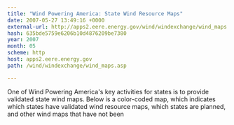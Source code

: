```yaml
---
title: "Wind Powering America: State Wind Resource Maps"
date: 2007-05-27 13:49:16 +0000
external-url: http://apps2.eere.energy.gov/wind/windexchange/wind_maps.asp
hash: 635bde5759e6206b10d4876209be7380
year: 2007
month: 05
scheme: http
host: apps2.eere.energy.gov
path: /wind/windexchange/wind_maps.asp

---
```


One of Wind Powering America's key activities for states is to provide validated state wind maps. Below is a color-coded map, which indicates which states have validated wind resource maps, which states are planned, and other wind maps that have not been
